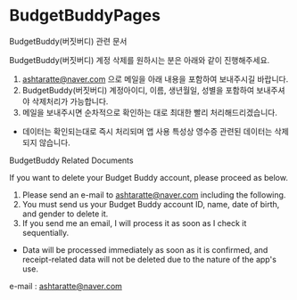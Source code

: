 # BudgetBuddyPages
BudgetBuddy(버짓버디) 관련 문서

BudgetBuddy(버짓버디) 계정 삭제를 원하시는 분은 아래와 같이 진행해주세요.

1. ashtaratte@naver.com 으로 메일을 아래 내용을 포함하여 보내주시길 바랍니다.
2. BudgetBuddy(버짓버디) 계정아이디, 이름, 생년월일, 성별을 포함하여 보내주셔야 삭제처리가 가능합니다.
3. 메일을 보내주시면 순차적으로 확인하는 대로 최대한 빨리 처리해드리겠습니다.
 * 데이터는 확인되는대로 즉시 처리되며 앱 사용 특성상 영수증 관련된 데이터는 삭제되지 않습니다.

BudgetBuddy Related Documents

If you want to delete your Budget Buddy account, please proceed as below.

1. Please send an e-mail to ashtaratte@naver.com including the following.
2. You must send us your Budget Buddy account ID, name, date of birth, and gender to delete it.
3. If you send me an email, I will process it as soon as I check it sequentially.
* Data will be processed immediately as soon as it is confirmed, and receipt-related data will not be deleted due to the nature of the app's use.

e-mail : ashtaratte@naver.com
